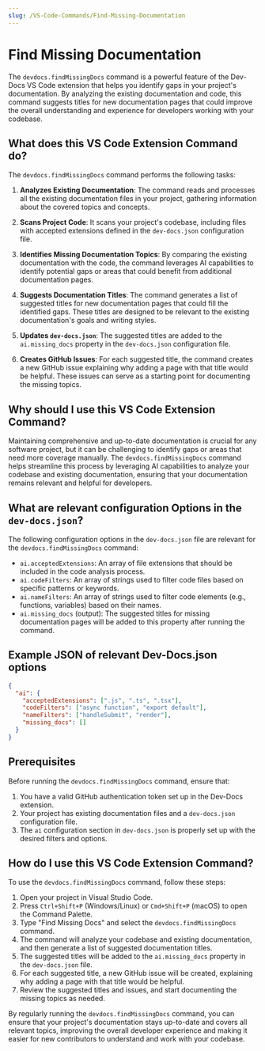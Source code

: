 ```yaml
---
slug: /VS-Code-Commands/Find-Missing-Documentation
---
```


# Find Missing Documentation

The `devdocs.findMissingDocs` command is a powerful feature of the Dev-Docs VS Code extension that helps you identify gaps in your project's documentation. By analyzing the existing documentation and code, this command suggests titles for new documentation pages that could improve the overall understanding and experience for developers working with your codebase.

## What does this VS Code Extension Command do?

The `devdocs.findMissingDocs` command performs the following tasks:

1. **Analyzes Existing Documentation**: The command reads and processes all the existing documentation files in your project, gathering information about the covered topics and concepts.

2. **Scans Project Code**: It scans your project's codebase, including files with accepted extensions defined in the `dev-docs.json` configuration file.

3. **Identifies Missing Documentation Topics**: By comparing the existing documentation with the code, the command leverages AI capabilities to identify potential gaps or areas that could benefit from additional documentation pages.

4. **Suggests Documentation Titles**: The command generates a list of suggested titles for new documentation pages that could fill the identified gaps. These titles are designed to be relevant to the existing documentation's goals and writing styles.

5. **Updates `dev-docs.json`**: The suggested titles are added to the `ai.missing_docs` property in the `dev-docs.json` configuration file.

6. **Creates GitHub Issues**: For each suggested title, the command creates a new GitHub issue explaining why adding a page with that title would be helpful. These issues can serve as a starting point for documenting the missing topics.

## Why should I use this VS Code Extension Command?

Maintaining comprehensive and up-to-date documentation is crucial for any software project, but it can be challenging to identify gaps or areas that need more coverage manually. The `devdocs.findMissingDocs` command helps streamline this process by leveraging AI capabilities to analyze your codebase and existing documentation, ensuring that your documentation remains relevant and helpful for developers.

## What are relevant configuration Options in the `dev-docs.json`?

The following configuration options in the `dev-docs.json` file are relevant for the `devdocs.findMissingDocs` command:

- `ai.acceptedExtensions`: An array of file extensions that should be included in the code analysis process.
- `ai.codeFilters`: An array of strings used to filter code files based on specific patterns or keywords.
- `ai.nameFilters`: An array of strings used to filter code elements (e.g., functions, variables) based on their names.
- `ai.missing_docs` (output): The suggested titles for missing documentation pages will be added to this property after running the command.

## Example JSON of relevant Dev-Docs.json options

```json
{
  "ai": {
    "acceptedExtensions": [".js", ".ts", ".tsx"],
    "codeFilters": ["async function", "export default"],
    "nameFilters": ["handleSubmit", "render"],
    "missing_docs": []
  }
}
```

## Prerequisites

Before running the `devdocs.findMissingDocs` command, ensure that:

1. You have a valid GitHub authentication token set up in the Dev-Docs extension.
2. Your project has existing documentation files and a `dev-docs.json` configuration file.
3. The `ai` configuration section in `dev-docs.json` is properly set up with the desired filters and options.

## How do I use this VS Code Extension Command?

To use the `devdocs.findMissingDocs` command, follow these steps:

1. Open your project in Visual Studio Code.
2. Press `Ctrl+Shift+P` (Windows/Linux) or `Cmd+Shift+P` (macOS) to open the Command Palette.
3. Type "Find Missing Docs" and select the `devdocs.findMissingDocs` command.
4. The command will analyze your codebase and existing documentation, and then generate a list of suggested documentation titles.
5. The suggested titles will be added to the `ai.missing_docs` property in the `dev-docs.json` file.
6. For each suggested title, a new GitHub issue will be created, explaining why adding a page with that title would be helpful.
7. Review the suggested titles and issues, and start documenting the missing topics as needed.

By regularly running the `devdocs.findMissingDocs` command, you can ensure that your project's documentation stays up-to-date and covers all relevant topics, improving the overall developer experience and making it easier for new contributors to understand and work with your codebase.
  
  